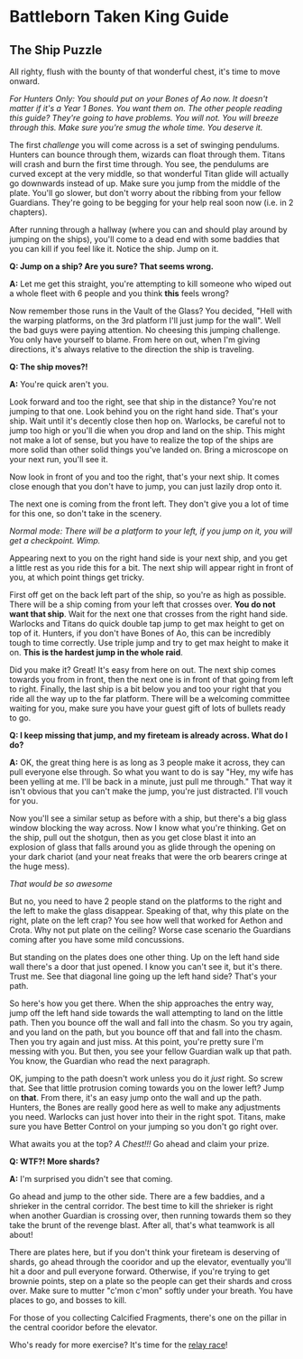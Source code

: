 # Battleborn Taken King Guide
## The Ship Puzzle

All righty, flush with the bounty of that wonderful chest, it's time to move onward.  

*For Hunters Only:
You should put on your Bones of Ao now.  It doesn't matter if it's a Year 1 Bones.  You want them on.  The other people reading this guide?  They're going to have problems.  You will not.  You will breeze through this.  Make sure you're smug the whole time.  You deserve it.*

The first *challenge* you will come across is a set of swinging pendulums.  Hunters can bounce through them, wizards can float through them.  Titans will crash and burn the first time through.  You see, the pendulums are curved except at the very middle, so that wonderful Titan glide will actually go downwards instead of up.  Make sure you jump from the middle of the plate.  You'll go slower, but don't worry about the ribbing from your fellow Guardians.  They're going to be begging for your help real soon now (i.e. in 2 chapters).

After running through a hallway (where you can and should play around by jumping on the ships), you'll come to a dead end with some baddies that you can kill if you feel like it.  Notice the ship.  Jump on it.

**Q: Jump on a ship? Are you sure? That seems wrong.**

**A:** Let me get this straight, you're attempting to kill someone who wiped out a whole fleet with 6 people and you think **this** feels wrong?

Now remember those runs in the Vault of the Glass?  You decided, "Hell with the warping platforms, on the 3rd platform I'll just jump for the wall".  Well the bad guys were paying attention.  No cheesing this jumping challenge.  You only have yourself to blame.
From here on out, when I'm giving directions, it's always relative to the direction the ship is traveling.

**Q: The ship moves?!**

**A:** You're quick aren't you.

Look forward and too the right, see that ship in the distance?  You're not jumping to that one. Look behind you on the right hand side.  That's your ship.  Wait until it's decently close then hop on.  Warlocks, be careful not to jump too high or you'll die when you drop and land on the ship.  This might not make a lot of sense, but you have to realize the top of the ships are more solid than other solid things you've landed on.  Bring a microscope on your next run, you'll see it.

Now look in front of you and too the right, that's your next ship.  It comes close enough that you don't have to jump, you can just lazily drop onto it.

The next one is coming from the front left.  They don't give you a lot of time for this one, so don't take in the scenery.

*Normal mode:
There will be a platform to your left, if you jump on it, you will get a checkpoint.  Wimp.*

Appearing next to you on the right hand side is your next ship, and you get a little rest as you ride this for a bit.  The next ship will appear right in front of you, at which point things get tricky.

First off get on the back left part of the ship, so you're as high as possible.  There will be a ship coming from your left that crosses over.  **You do not want that ship**.  Wait for the next one that crosses from the right hand side.  Warlocks and Titans do quick double tap jump to get max height to get on top of it.  Hunters, if you don't have Bones of Ao, this can be incredibly tough to time correctly.  Use triple jump and try to get max height to make it on. **This is the hardest jump in the whole raid**.

Did you make it?  Great!  It's easy from here on out.  The next ship comes towards you from in front, then the next one is in front of that going from left to right.  Finally, the last ship is a bit below you and too your right that you ride all the way up to the far platform.  There will be a welcoming committee waiting for you, make sure you have your guest gift of lots of bullets ready to go.

**Q: I keep missing that jump, and my fireteam is already across.  What do I do?**

**A:** OK, the great thing here is as long as 3 people make it across, they can pull everyone else through.  So what you want to do is say "Hey, my wife has been yelling at me.  I'll be back in a minute, just pull me through."  That way it isn't obvious that you can't make the jump, you're just distracted.  I'll vouch for you.

Now you'll see a similar setup as before with a ship, but there's a big glass window blocking the way across.  Now I know what you're thinking.  Get on the ship, pull out the shotgun, then as you get close blast it into an explosion of glass that falls around you as glide through the opening on your dark chariot (and your neat freaks that were the orb bearers cringe at the huge mess).

*That would be so awesome*

But no, you need to have 2 people stand on the platforms to the right and the left to make the glass disappear.  Speaking of that, why this plate on the right, plate on the left crap?  You see how well that worked for Aethon and Crota.  Why not put plate on the ceiling? Worse case scenario the Guardians coming after you have some mild concussions.

But standing on the plates does one other thing.  Up on the left hand side wall there's a door that just opened.  I know you can't see it, but it's there.  Trust me.  See that diagonal line going up the left hand side?  That's your path.

So here's how you get there.  When the ship approaches the entry way, jump off the left hand side towards the wall attempting to land on the little path.  Then you bounce off the wall and fall into the chasm.  So you try again, and you land on the path, but you bounce off that and fall into the chasm.  Then you try again and just miss.  At this point, you're pretty sure I'm messing with you.  But then, you see your fellow Guardian walk up that path.  You know, the Guardian who read the next paragraph.  

OK, jumping to the path doesn't work unless you do it *just* right.   So screw that.  See that little protrusion coming towards you on the lower left?  Jump on **that**.  From there, it's an easy jump onto the wall and up the path.  Hunters, the Bones are really good here as well to make any adjustments you need.  Warlocks can just hover into their in the right spot.  Titans, make sure you have Better Control on your jumping so you don't go right over.

What awaits you at the top?  *A Chest!!!*  Go ahead and claim your prize.

**Q: WTF?! More shards?**

**A:** I'm surprised you didn't see that coming.

Go ahead and jump to the other side. There are a few baddies, and a shrieker in the central corridor.  The best time to kill the shrieker is right when another Guardian is crossing over, then running towards them so they take the brunt of the revenge blast.  After all, that's what teamwork is all about!

There are plates here, but if you don't think your fireteam is deserving of shards, go ahead through the cooridor and up the elevator, eventually you'll hit a door and pull everyone forward.  Otherwise, if you're trying to get brownie points, step on a plate so the people can get their shards and cross over.  Make sure to mutter "c'mon c'mon" softly under your breath. You have places to go, and bosses to kill.

For those of you collecting Calcified Fragments, there's one on the pillar in the central cooridor before the elevator.

Who's ready for more exercise?  It's time for the [relay race](./relayrace.html)!
